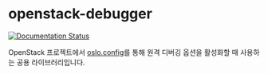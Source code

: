# openstack-debugger

[![Documentation Status](https://img.shields.io/badge/docs-latest-brightgreen.svg)](https://openstack-debugger-cloud-openstack-d2a2d90fe3bd53a93f0b23853347.pageix.gabia.io/)

OpenStack 프로젝트에서 [oslo.config](https://opendev.org/openstack/oslo.config)를 통해 원격 디버깅 옵션을 활성화할 때 사용하는 공용 라이브러리입니다.

